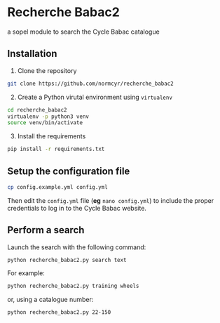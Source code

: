 # Recherche Babac2

a sopel module to search the Cycle Babac catalogue

## Installation

1. Clone the repository


```bash
git clone https://github.com/normcyr/recherche_babac2
```

2. Create a Python virutal environment using `virtualenv`

```bash
cd recherche_babac2
virtualenv -p python3 venv
source venv/bin/activate
```

3. Install the requirements


```bash
pip install -r requirements.txt
```

## Setup the configuration file


```bash
cp config.example.yml config.yml
```

Then edit the `config.yml` file (**eg** `nano config.yml`) to include the proper credentials to log in to the Cycle Babac website.

## Perform a search

Launch the search with the following command:

`python recherche_babac2.py search text`

For example:

```bash
python recherche_babac2.py training wheels
```

or, using a catalogue number:

```bash
python recherche_babac2.py 22-150
```
